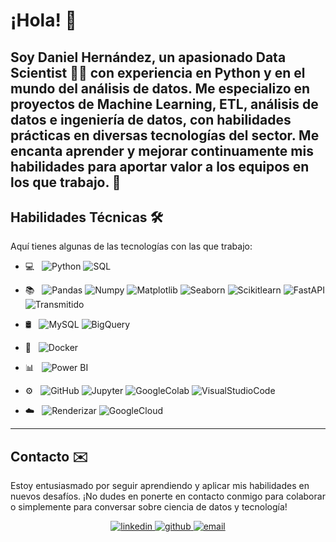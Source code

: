 # ¡Hola! 👋

Soy Daniel Hernández, un apasionado Data Scientist 👨‍💻 con experiencia en Python y en el mundo del análisis de datos. Me especializo en proyectos de Machine Learning, ETL, análisis de datos e ingeniería de datos, con habilidades prácticas en diversas tecnologías del sector. Me encanta aprender y mejorar continuamente mis habilidades para aportar valor a los equipos en los que trabajo. 🚀
---
## Habilidades Técnicas 🛠️
Aquí tienes algunas de las tecnologías con las que trabajo:
- 💻 &nbsp;
   ![Python](https://img.shields.io/badge/-Python-333333?style=flat&logo=python)
   ![SQL](https://img.shields.io/badge/-SQL-333333?style=flat&logo=sql)
  
- 📚 &nbsp;
   ![Pandas](https://img.shields.io/badge/-Pandas-333333?style=flat&logo=pandas)
   ![Numpy](https://img.shields.io/badge/-Numpy-333333?style=flat&logo=numpy)
   ![Matplotlib](https://img.shields.io/badge/-Matplotlib-333333?style=flat&logo=matplotlib)
   ![Seaborn](https://img.shields.io/badge/-Seaborn-333333?style=flat&logo=seaborn)
   ![Scikitlearn](https://img.shields.io/badge/-Scikitlearn-333333?style=flat&logo=scikitlearn)
   ![FastAPI](https://img.shields.io/badge/-FastAPI-333333?style=flat&logo=fastapi)
   ![Transmitido](https://img.shields.io/badge/-Streamlit-333333?style=flat&logo=streamlit)
- 🛢 &nbsp;
   ![MySQL](https://img.shields.io/badge/-MySQL-333333?style=flat&logo=MySQL)
   ![BigQuery](https://img.shields.io/badge/-BigQuery-333333?style=flat&logo=googlebigquery)
- 🔧 &nbsp;
   ![Docker](https://img.shields.io/badge/-Docker-333333?style=flat&logo=docker)
- 📊 &nbsp;
   ![Power BI](https://img.shields.io/badge/-Power%20BI-333333?style=flat&logo=powerbi)
- ⚙️ &nbsp;
   ![GitHub](https://img.shields.io/badge/-GitHub-333333?style=flat&logo=github)
   ![Jupyter](https://img.shields.io/badge/-Jupyter-333333?style=flat&logo=jupyter)
   ![GoogleColab](https://img.shields.io/badge/-Google_Colab-333333?style=flat&logo=googlecolab&logoColor=F9AB00)
   ![VisualStudioCode](https://img.shields.io/badge/-Visual%20Studio%20Code-333333?style=flat&logo=visual-studio-code&logoColor=007ACC)
- ☁️ &nbsp;
   ![Renderizar](https://img.shields.io/badge/-Render-333333?style=flat&logo=render)
   ![GoogleCloud](https://img.shields.io/badge/-Google%20Cloud-333333?style=flat&logo=googlecloud)
---
## Contacto ✉️

Estoy entusiasmado por seguir aprendiendo y aplicar mis habilidades en nuevos desafíos. ¡No dudes en ponerte en contacto conmigo para colaborar o simplemente para conversar sobre ciencia de datos y tecnología!

<div align="center">
  <a href="https://linkedin.com/in/daniel-hernández-84991429a" target="_blank">
    <img src=https://img.shields.io/badge/linkedin-%231E77B5.svg?&style=for-the-badge&logo=linkedin&logoColor=white alt=linkedin style="margin-bottom: 5px;" />
  </a>
  <a href="https://github.com/DanielHernandezZambrano" target="_blank">
    <img src=https://img.shields.io/badge/github-%2324292e.svg?&style=for-the-badge&logo=github&logoColor=white alt=github style="margin-bottom: 5px;" />
  </a>
  <a href="mailto:xdanielyalejandro@hotmail.com" target="_blank">
    <img src=https://img.shields.io/badge/Email-%230077B5.svg?&style=for-the-badge&logo=microsoft-outlook&logoColor=white alt=email style="margin-bottom: 5px;" />
  </a>
</div>
